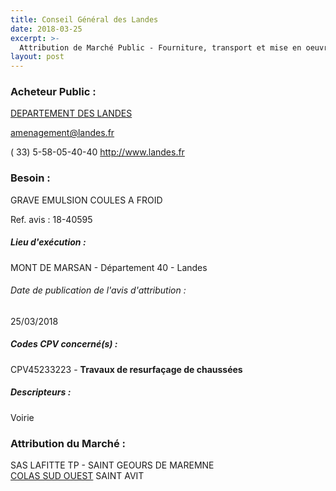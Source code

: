```yaml
---
title: Conseil Général des Landes
date: 2018-03-25
excerpt: >-
  Attribution de Marché Public - Fourniture, transport et mise en oeuvre de grave émulsion et de matériaux bitumineux coulés à froid pour les chaussées des routes départementales en 2018
layout: post
---
```


### Acheteur Public : 
<a href="/acheteur-137/siren-224000018"> DEPARTEMENT DES LANDES</a><br/>



amenagement@landes.fr

( 33) 5-58-05-40-40
http://www.landes.fr
### Besoin :

GRAVE EMULSION COULES A FROID

Ref. avis : 18-40595


##### Lieu d'exécution :

MONT DE MARSAN - Département 40 - Landes

###### Date de publication de l'avis d'attribution : 
25/03/2018

##### Codes CPV concerné(s) :
CPV45233223 - **Travaux de resurfaçage de chaussées** <br/>

##### Descripteurs :
Voirie <br/>

### Attribution du Marché :
SAS LAFITTE TP -   SAINT GEOURS DE MAREMNE <br/>
<a href="/entreprise-547/siren-329405211"> COLAS SUD OUEST</a>      SAINT AVIT <br/>
